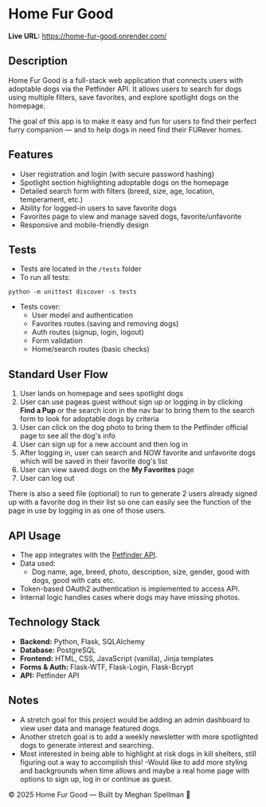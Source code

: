 # Home Fur Good

**Live URL:** https://home-fur-good.onrender.com/

## Description

Home Fur Good is a full-stack web application that connects users with adoptable dogs via the Petfinder API. It allows users to search for dogs using multiple filters, save favorites, and explore spotlight dogs on the homepage.

The goal of this app is to make it easy and fun for users to find their perfect furry companion — and to help dogs in need find their FURever homes.

## Features

- User registration and login (with secure password hashing)
- Spotlight section highlighting adoptable dogs on the homepage
- Detailed search form with filters (breed, size, age, location, temperament, etc.)
- Ability for logged-in users to save favorite dogs
- Favorites page to view and manage saved dogs, favorite/unfavorite
- Responsive and mobile-friendly design

## Tests

- Tests are located in the `/tests` folder
- To run all tests:

```terminal
python -m unittest discover -s tests
```

- Tests cover:
  - User model and authentication
  - Favorites routes (saving and removing dogs)
  - Auth routes (signup, login, logout)
  - Form validation
  - Home/search routes (basic checks)

## Standard User Flow

1. User lands on homepage and sees spotlight dogs
2. User can use pageas guest without sign up or logging in by clicking **Find a Pup** or the search icon in the nav bar to bring them to the search form to look for adoptable dogs by criteria
3. User can click on the dog photo to bring them to the Petfinder official page to see all the dog's info
4. User can sign up for a new account and then log in
5. After logging in, user can search and NOW favorite and unfavorite dogs which will be saved in their favorite dog's list
6. User can view saved dogs on the **My Favorites** page
7. User can log out

There is also a seed file (optional) to run to generate 2 users already signed up with a favorite dog in their list so one can easily see the function of the page in use by logging in as one of those users.

## API Usage

- The app integrates with the [Petfinder API](https://www.petfinder.com/developers/v2/docs/).
- Data used:
  - Dog name, age, breed, photo, description, size, gender, good with dogs, good with cats etc.
- Token-based OAuth2 authentication is implemented to access API.
- Internal logic handles cases where dogs may have missing photos.

## Technology Stack

- **Backend:** Python, Flask, SQLAlchemy
- **Database:** PostgreSQL
- **Frontend:** HTML, CSS, JavaScript (vanilla), Jinja templates
- **Forms & Auth:** Flask-WTF, Flask-Login, Flask-Bcrypt
- **API:** Petfinder API

## Notes

- A stretch goal for this project would be adding an admin dashboard to view user data and manage featured dogs.
- Another stretch goal is to add a weekly newsletter with more spotlighted dogs to generate interest and searching. 
- Most interested in being able to highlight at risk dogs in kill shelters, still figuring out a way to accomplish this! 
-Would like to add more styling and backgrounds when time allows and maybe a real home page with options to sign up, log in or continue as guest.



© 2025 Home Fur Good — Built by Meghan Spellman 🐾